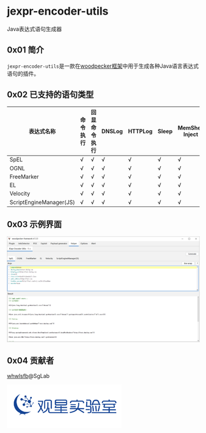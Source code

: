 # jexpr-encoder-utils
Java表达式语句生成器

## 0x01 简介
`jexpr-encoder-utils`是一款在[woodpecker框架](https://github.com/woodpecker-framework/woodpecker-framwork-release/releases)中用于生成各种Java语言表达式语句的插件。


## 0x02 已支持的语句类型


| 表达式名称                   | 命令执行 | 回显命令执行 | DNSLog | HTTPLog | Sleep | MemShell Inject | JNDI | Load Jar |
|-------------------------|------|--------|--------|---------|-------|-----------------|------|----------|
| SpEL                    | √    | √      | √      | √       | √     | √               | √    | x        |
| OGNL                    | √    | √      | √      | √       | √     | √               | √    | x        |
| FreeMarker              | √    | √      | √      | √       | √     | √               | √    | x        |
| EL                      | √    | √      | √      | √       | √     | √               | √    | x        |
| Velocity                | √    | √      | √      | √       | √     | √               | x    | x        |
| ScriptEngineManager(JS) | √    | √      | √      | √       | √     | √               | √    | √        |

## 0x03 示例界面

![](./images/screenshot_01.png)

## 0x04 贡献者

[whwlsfb](https://github.com/whwlsfb/)@SgLab

<img src="./images/sglab.svg" width=300 alt="SgLab">